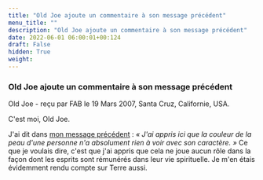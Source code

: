 ```yaml
---
title: "Old Joe ajoute un commentaire à son message précédent"
menu_title: ""
description: "Old Joe ajoute un commentaire à son message précédent"
date: 2022-06-01 06:00:01+00:124
draft: False
hidden: True
weight:
---
```

### Old Joe ajoute un commentaire à son message précédent

Old Joe - reçu par FAB le 19 Mars 2007, Santa Cruz, Californie, USA.

C'est moi, Old Joe.

J'ai dit dans [mon message précédent](/fr-contemporary-messages/fr-contemporary-messages-by-date-order/fr-contemporary-messages-2007/fr-2007-3-9-1-fab-old-joe/) : *« J'ai appris ici que la couleur de la peau d'une personne n'a absolument rien à voir avec son caractère. »* Ce que je voulais dire, c'est que j'ai appris que cela ne joue aucun rôle dans la façon dont les esprits sont rémunérés dans leur vie spirituelle. Je m'en étais évidemment rendu compte sur Terre aussi.